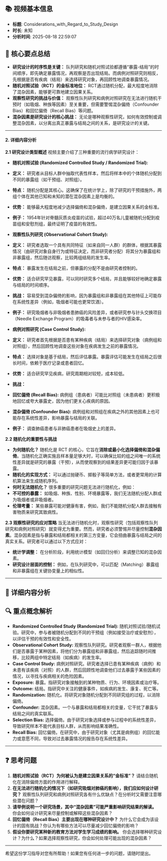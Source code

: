

## 📚 视频基本信息
- **标题**: Considerations_with_Regard_to_Study_Design
- **时长**: 未知
- **分析时间**: 2025-08-18 22:59:07

## 🎯 核心要点总结
*   **研究设计的时序性是关键：** 队列研究和随机对照试验都遵循“暴露-结局”的时间顺序，即先确定暴露情况，再观察是否出现结局。而病例对照研究则相反，先根据是否有疾病（结局）来选择研究对象，再回顾性地调查暴露情况。
*   **随机对照试验（RCT）的金标准地位：** RCT通过随机分配，最大程度地消除了混杂因素，能够更可靠地建立因果关系。
*   **观察性研究的挑战与价值：** 观察性队列研究和病例对照研究在无法进行随机干预时（如吸烟、种族等因素）至关重要，但需要警惕混杂偏倚（Confounder Bias）和回忆偏倚（Recall Bias）等问题。
*   **混杂因素是研究设计的核心挑战：** 无论是哪种观察性研究，如何有效控制或调整混杂因素，以分离出真正暴露与结局之间的关系，是研究设计的关键。
---
#### **2. 详细内容分析**
**2.1 研究设计类型概述**
视频主要介绍了三种重要的流行病学研究设计：
*   **随机对照试验 (Randomized Controlled Study / Randomized Trial):**
*   **定义：** 研究者从目标人群中抽取代表性样本，然后将样本中的个体随机分配到不同的暴露组（如干预组、对照组）。
*   **特点：** 随机分配是其核心。这确保了在统计学上，除了研究的干预措施外，两组个体在其他已知和未知的潜在混杂因素上是均衡的。
*   **优势：** 能够最大程度地减少选择偏倚和混杂偏倚，是建立因果关系的金标准。
*   **例子：** 1954年针对脊髓灰质炎疫苗的试验，超过40万名儿童被随机分配到疫苗组和安慰剂组，最终证明了疫苗的有效性。


*   **观察性队列研究 (Observational Cohort Study):**
*   **定义：** 研究者选取一个具有共同特征（如来自同一人群）的群体，根据其暴露情况（由研究对象自身行为或特征决定，而非研究者分配）将其分为暴露组和非暴露组，然后随访观察，比较两组结局的发生率。
*   **特点：** 暴露发生在结局之前，但暴露的分配不是由研究者控制的。
*   **优势：** 适合研究罕见暴露，可以同时研究多个结局，并且能够较好地确定暴露与结局的时间顺序。
*   **挑战：** 容易受到混杂偏倚的影响，因为暴露组和非暴露组在其他特征上可能存在系统性差异（例如，吸烟者可能也更常饮酒）。
*   **例子：** 研究吸烟者与非吸烟者患肺癌的风险差异，或者研究参与针头交换项目（Needle Exchange Program）的吸毒者与未参与者的HIV感染率。


*   **病例对照研究 (Case Control Study):**
*   **定义：** 研究者首先根据是否患有某种疾病（结局）来选择研究对象（病例组和对照组），然后回顾性地调查这些对象在疾病发生之前的暴露情况。
*   **特点：** 选择对象是基于结局，然后评估暴露。暴露评估可能发生在结局之后很长时间，依赖于医疗记录或患者回忆。
*   **优势：** 适合研究罕见疾病，研究周期相对较短，成本较低。
*   **挑战：**
*   **回忆偏倚 (Recall Bias):** 病例组（患病者）可能比对照组（未患病者）更积极地回忆或夸大暴露史，因为他们更关心疾病的原因。
*   **混杂偏倚 (Confounder Bias):** 病例组和对照组在疾病之外的其他因素上也可能存在系统性差异，影响暴露与结局的关联。
*   **例子：** 调查肺癌患者与非肺癌患者在吸烟史上的差异。



**2.2 随机化的重要性与挑战**
*   **为何随机化？** 随机化是 RCT 的核心，它旨在**消除或最小化选择偏倚和混杂偏倚**。当随机化正确实施且样本量足够大时，可以确保比较的组之间唯一的系统性差异就是研究的暴露（干预），从而使观察到的结果差异更可能归因于该暴露。
*   **随机化的实现方式：** 可以通过抛硬币、掷骰子等简单方法，或者更常用的计算机算法来生成随机序列。
*   **何时无法随机化？** 很多重要的研究问题无法进行随机化，例如：
*   **不可控的暴露：** 如吸烟、种族、性别、环境暴露等，我们无法随机分配人群成为吸烟者或非吸烟者。
*   **伦理考量：** 某些暴露可能对健康有害，例如，我们不能随机分配人群去接触有害物质来研究其致病性。


**2.3 观察性研究的应对策略**
当无法进行随机化时，观察性研究（包括观察性队列研究和病例对照研究）就变得尤为重要。然而，研究者必须警惕并尽量控制**混杂因素**。混杂因素是指与暴露和结局都相关的第三方变量，它会扭曲暴露与结局之间的真实关系。研究者可以通过以下方式应对：
*   **统计学调整：** 在分析阶段，利用统计模型（如回归分析）来调整已知的混杂因素。
*   **研究设计层面的控制：** 例如，在队列研究中，可以匹配（Matching）暴露组和非暴露组在关键协变量上的相似性。


---

## 📖 详细内容分析


## 🔍 重点概念解析


*   **Randomized Controlled Study (Randomized Trial):** 随机对照试验/随机试验。研究中，参与者被随机分配到不同的干预组（例如接受治疗或安慰剂），以评估干预的有效性和安全性。
*   **Observational Cohort Study:** 观察性队列研究。研究者观察一群人，根据他们是否暴露于某种因素，将他们分为暴露组和非暴露组，然后追踪随时间推移，比较两组中特定结局（如疾病）的发生率。
*   **Case Control Study:** 病例对照研究。研究者选择已患有某种疾病（病例）和未患有该疾病（对照）的人群，然后回顾性地调查他们过去暴露于某些因素的情况，以寻找与疾病相关的危险因素。
*   **Exposure:** 暴露。指研究对象接触到的某种物质、行为、环境因素或治疗等。
*   **Outcome:** 结局。指研究中关注的健康事件，如疾病的发生、康复、死亡等。
*   **Randomization:** 随机化。将研究对象随机分配到不同研究组的过程，以消除偏倚。
*   **Confounder:** 混杂因素。一个与暴露和结局都相关的变量，它干扰了暴露与结局之间的真实联系。
*   **Selection Bias:** 选择偏倚。由于研究对象选择或参与过程中的系统性差异，导致研究样本不能代表目标人群，从而影响结果准确性。
*   **Recall Bias:** 回忆偏倚。在研究中，由于研究对象（尤其是病例组）的回忆能力或意愿不同，导致对过去暴露情况的报告存在系统性差异。


---

## ❓ 思考问题


1.  **随机对照试验（RCT）为何被认为是建立因果关系的“金标准”？** 请结合随机化在消除偏倚方面的作用进行解释。
2.  **在无法进行随机化的情况下（如研究吸烟对肺癌的影响），我们应如何设计研究？** 观察性队列研究和病例对照研究各有什么优缺点？在分析时又需要注意哪些潜在问题？
3.  **请举例说明一个研究场景，其中“混杂因素”可能严重影响研究结果的解读。** 你会如何设计研究来尽量控制或解释这些混杂因素？
4.  **回忆偏倚（Recall Bias）主要出现在哪种研究设计中？** 为什么它会成为该设计的固有挑战？你认为有哪些方法可以尽量减少回忆偏倚的影响？
5.  **假设你要研究某种新的教育方法对学生学习成绩的影响。** 你会选择哪种研究设计？为什么？如果选择观察性研究，你会如何处理可能出现的混杂因素？


---
希望这份学习指导对您有所帮助！如果您有任何进一步的问题，请随时提出。


